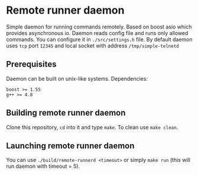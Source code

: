# Remote runner daemon #
Simple daemon for running commands remotely.
Based on boost asio which provides asynchronous io.
Daemon reads config file and runs only allowed commands.
You can configure it in `./src/settings.h` file.
By default daemon uses `tcp` port `12345` and local socket with address `/tmp/simple-telnetd`

## Prerequisites ##
Daemon can be built on unix-like systems.
Dependencies:
```
boost >= 1.55
g++ >= 4.8
```

## Building remote runner daemon ##
Clone this repository, `cd` into it and type `make`.
To clean use `make clean`.

## Launching remote runner daemon ##
You can use `./build/remote-runnerd <timeout>` or simply
`make run` (this will run daemon with timeout = 5).


